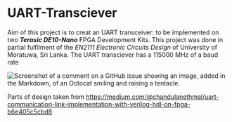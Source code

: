 # UART-Transciever

Aim of this project is to creat an UART transceiver: to be implemented on two **_Terasic DE10-Nano_** FPGA Development Kits. This project was done in partial fulfilment of the _EN2111 Electronic Circuits Design_ of University of Moratuwa, Sri Lanka.
The UART transciever has a 115000 MHz of a baud rate

![Screenshot of a comment on a GitHub issue showing an image, added in the Markdown, of an Octocat smiling and raising a tentacle.](/photos/img1.png)

Parts of design taken from https://medium.com/@chandulanethmal/uart-communication-link-implementation-with-verilog-hdl-on-fpga-b6e405c5cbd8
